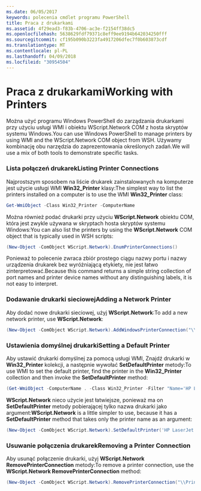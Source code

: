 ```yaml
---
ms.date: 06/05/2017
keywords: polecenia cmdlet programu PowerShell
title: Praca z drukarkami
ms.assetid: 4f29ead3-f83b-4706-ac3e-f2154ff38dc5
ms.openlocfilehash: 5638629fdf79371c8eff9ee9194b642034250fff
ms.sourcegitcommit: cf195b090b3223fa4917206dfec7f0b603873cdf
ms.translationtype: MT
ms.contentlocale: pl-PL
ms.lasthandoff: 04/09/2018
ms.locfileid: "30954504"
---
```

# <a name="working-with-printers"></a><span data-ttu-id="f8e30-103">Praca z drukarkami</span><span class="sxs-lookup"><span data-stu-id="f8e30-103">Working with Printers</span></span>

<span data-ttu-id="f8e30-104">Można użyć programu Windows PowerShell do zarządzania drukarkami przy użyciu usługi WMI i obiektu WScript.Network COM z hosta skryptów systemu Windows.</span><span class="sxs-lookup"><span data-stu-id="f8e30-104">You can use Windows PowerShell to manage printers by using WMI and the WScript.Network COM object from WSH.</span></span> <span data-ttu-id="f8e30-105">Używamy kombinację obu narzędzia do zaprezentowania określonych zadań.</span><span class="sxs-lookup"><span data-stu-id="f8e30-105">We will use a mix of both tools to demonstrate specific tasks.</span></span>

### <a name="listing-printer-connections"></a><span data-ttu-id="f8e30-106">Lista połączeń drukarek</span><span class="sxs-lookup"><span data-stu-id="f8e30-106">Listing Printer Connections</span></span>

<span data-ttu-id="f8e30-107">Najprostszym sposobem na liście drukarek zainstalowanych na komputerze jest użycie usługi WMI **Win32_Printer** klasy:</span><span class="sxs-lookup"><span data-stu-id="f8e30-107">The simplest way to list the printers installed on a computer is to use the WMI **Win32_Printer** class:</span></span>

```powershell
Get-WmiObject -Class Win32_Printer -ComputerName
```

<span data-ttu-id="f8e30-108">Można również podać drukarki przy użyciu **WScript.Network** obiektu COM, która jest zwykle używana w skryptach hosta skryptów systemu Windows:</span><span class="sxs-lookup"><span data-stu-id="f8e30-108">You can also list the printers by using the **WScript.Network** COM object that is typically used in WSH scripts:</span></span>

```powershell
(New-Object -ComObject WScript.Network).EnumPrinterConnections()
```

<span data-ttu-id="f8e30-109">Ponieważ to polecenie zwraca zbiór prostego ciągu nazwy portu i nazwy urządzenia drukarek bez wyróżniającą etykiety, nie jest łatwo zinterpretować.</span><span class="sxs-lookup"><span data-stu-id="f8e30-109">Because this command returns a simple string collection of port names and printer device names without any distinguishing labels, it is not easy to interpret.</span></span>

### <a name="adding-a-network-printer"></a><span data-ttu-id="f8e30-110">Dodawanie drukarki sieciowej</span><span class="sxs-lookup"><span data-stu-id="f8e30-110">Adding a Network Printer</span></span>

<span data-ttu-id="f8e30-111">Aby dodać nowe drukarki sieciowej, użyj **WScript.Network**:</span><span class="sxs-lookup"><span data-stu-id="f8e30-111">To add a new network printer, use **WScript.Network**:</span></span>

```powershell
(New-Object -ComObject WScript.Network).AddWindowsPrinterConnection("\\Printserver01\Xerox5")
```

### <a name="setting-a-default-printer"></a><span data-ttu-id="f8e30-112">Ustawienia domyślnej drukarki</span><span class="sxs-lookup"><span data-stu-id="f8e30-112">Setting a Default Printer</span></span>

<span data-ttu-id="f8e30-113">Aby ustawić drukarki domyślnej za pomocą usługi WMI, Znajdź drukarki w **Win32_Printer** kolekcji, a następnie wywołać **SetDefaultPrinter** metody:</span><span class="sxs-lookup"><span data-stu-id="f8e30-113">To use WMI to set the default printer, find the printer in the **Win32_Printer** collection and then invoke the **SetDefaultPrinter** method:</span></span>

```powershell
(Get-WmiObject -ComputerName . -Class Win32_Printer -Filter "Name='HP LaserJet 5Si'").SetDefaultPrinter()
```

<span data-ttu-id="f8e30-114">**WScript.Network** nieco użycie jest łatwiejsze, ponieważ ma on **SetDefaultPrinter** metody pobierającej tylko nazwa drukarki jako argument:</span><span class="sxs-lookup"><span data-stu-id="f8e30-114">**WScript.Network** is a little simpler to use, because it has a **SetDefaultPrinter** method that takes only the printer name as an argument:</span></span>

```powershell
(New-Object -ComObject WScript.Network).SetDefaultPrinter('HP LaserJet 5Si')
```

### <a name="removing-a-printer-connection"></a><span data-ttu-id="f8e30-115">Usuwanie połączenia drukarek</span><span class="sxs-lookup"><span data-stu-id="f8e30-115">Removing a Printer Connection</span></span>

<span data-ttu-id="f8e30-116">Aby usunąć połączenie drukarki, użyj **WScript.Network RemovePrinterConnection** metody:</span><span class="sxs-lookup"><span data-stu-id="f8e30-116">To remove a printer connection, use the **WScript.Network RemovePrinterConnection** method:</span></span>

```powershell
(New-Object -ComObject WScript.Network).RemovePrinterConnection("\\Printserver01\Xerox5")
```